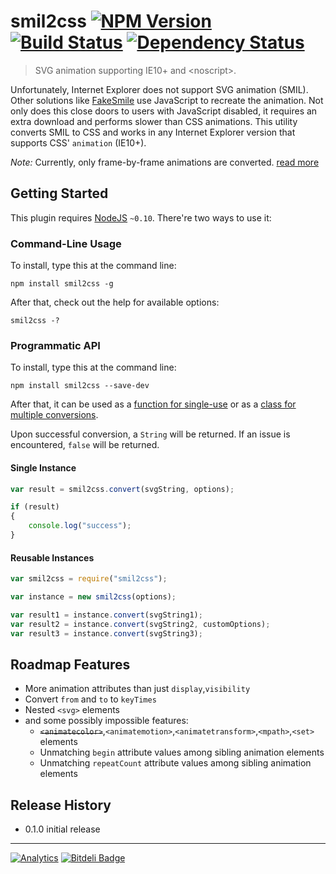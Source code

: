 # smil2css [![NPM Version](http://badge.fury.io/js/smil2css.png)](http://badge.fury.io/js/smil2css) [![Build Status](https://secure.travis-ci.org/stevenvachon/smil2css.png)](http://travis-ci.org/stevenvachon/smil2css) [![Dependency Status](https://david-dm.org/stevenvachon/smil2css.png)](https://david-dm.org/stevenvachon/smil2css)

> SVG animation supporting IE10+ and \<noscript>.

Unfortunately, Internet Explorer does not support SVG animation (SMIL). Other solutions like [FakeSmile](http://leunen.me/fakesmile/) use JavaScript to recreate the animation. Not only does this close doors to users with JavaScript disabled, it requires an extra download and performs slower than CSS animations. This utility converts SMIL to CSS and works in any Internet Explorer version that supports CSS' `animation` (IE10+).

*Note:* Currently, only frame-by-frame animations are converted. [read more](#roadmap-features)

## Getting Started

This plugin requires [NodeJS](http://nodejs.org/) `~0.10`. There're two ways to use it:

### Command-Line Usage  
To install, type this at the command line:
```
npm install smil2css -g
```
After that, check out the help for available options:
```
smil2css -?
```

### Programmatic API
To install, type this at the command line:
```
npm install smil2css --save-dev
```
After that, it can be used as a [function for single-use](#single-instance) or as a [class for multiple conversions](#reusable-instances).

Upon successful conversion, a `String` will be returned. If an issue is encountered, `false` will be returned.

#### Single Instance
```javascript
var result = smil2css.convert(svgString, options);

if (result)
{
	console.log("success");
}
```

#### Reusable Instances
```javascript
var smil2css = require("smil2css");

var instance = new smil2css(options);

var result1 = instance.convert(svgString1);
var result2 = instance.convert(svgString2, customOptions);
var result3 = instance.convert(svgString3);
```

## Roadmap Features

* More animation attributes than just `display`,`visibility`
* Convert `from` and `to` to `keyTimes`
* Nested `<svg>` elements
* and some possibly impossible features:
  * ~~`<animatecolor>`~~,`<animatemotion>`,`<animatetransform>`,`<mpath>`,`<set>` elements
  * Unmatching `begin` attribute values among sibling animation elements
  * Unmatching `repeatCount` attribute values among sibling animation elements

## Release History
* 0.1.0 initial release

---

[![Analytics](https://ga-beacon.appspot.com/UA-3614308-10/stevenvachon/smil2css)](https://github.com/igrigorik/ga-beacon "Google Analytics") [![Bitdeli Badge](https://d2weczhvl823v0.cloudfront.net/stevenvachon/smil2css/trend.png)](https://bitdeli.com/free "Bitdeli Badge")
